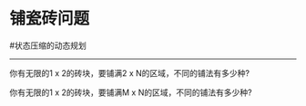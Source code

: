 # 铺瓷砖问题

#状态压缩的动态规划 

---

你有无限的1 x 2的砖块，要铺满2 x N的区域，不同的铺法有多少种?   

你有无限的1 x 2的砖块，要铺满M x N的区域，不同的铺法有多少种?   
